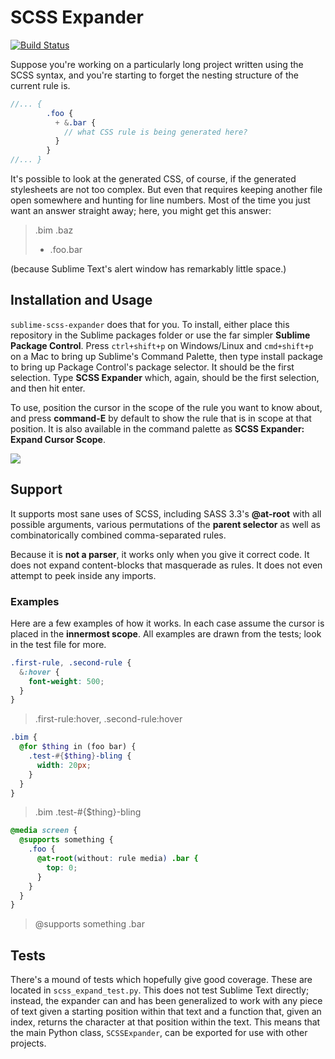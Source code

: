 SCSS Expander
=====================
[![Build Status](https://travis-ci.org/garetht/sublime-scss-expander.svg?branch=master)](https://travis-ci.org/garetht/sublime-scss-expander)

Suppose you're working on a particularly long project written using the SCSS syntax, and you're starting to forget the nesting structure of the current rule is.

```scss
//... {
        .foo {
          + &.bar {
            // what CSS rule is being generated here?
          }
        }
//... }
```

It's possible to look at the generated CSS, of course, if the generated stylesheets are not too complex. But even that requires keeping another file open somewhere and hunting for line numbers. Most of the time you just want an answer straight away; here, you might get this answer:

> .bim
> .baz
> + .foo.bar

(because Sublime Text's alert window has remarkably little space.)

## Installation and Usage
`sublime-scss-expander` does that for you. To install, either place this repository in the Sublime packages folder or use the far simpler **Sublime Package Control**. Press `ctrl+shift+p` on Windows/Linux and `cmd+shift+p` on a Mac to bring up Sublime's Command Palette, then type install package to bring up Package Control's package selector. It should be the first selection. Type **SCSS Expander** which, again, should be the first selection, and then hit enter.

To use, position the cursor in the scope of the rule you want to know about, and press **command-E** by default to show the rule that is in scope at that position. It is also available in the command palette as **SCSS Expander: Expand Cursor Scope**.

![](http://cl.ly/image/3K193E3f2v0e/scss-expander.png)

## Support
It supports most sane uses of SCSS, including SASS 3.3's **@at-root** with all possible arguments, various permutations of the **parent selector** as well as combinatorically combined comma-separated rules.

Because it is **not a parser**, it works only when you give it correct code. It does not expand content-blocks that masquerade as rules. It does not even attempt to peek inside any imports.

### Examples
Here are a few examples of how it works. In each case assume the cursor is placed in the **innermost scope**. All examples are drawn from the tests; look in the test file for more.

```scss
.first-rule, .second-rule {
  &:hover {
    font-weight: 500;
  }
}
```
>.first-rule:hover,
>.second-rule:hover

```scss
.bim {
  @for $thing in (foo bar) {
    .test-#{$thing}-bling {
      width: 20px;
    }
  }
}
```
> .bim .test-#{$thing}-bling

```scss
@media screen {
  @supports something {
    .foo {
      @at-root(without: rule media) .bar {
        top: 0;
      }
    }
  }
}
```

> @supports something .bar

## Tests
There's a mound of tests which hopefully give good coverage. These are located in `scss_expand_test.py`. This does not test Sublime Text directly; instead, the expander can and has been generalized to work with any piece of text given a starting position within that text and a function that, given an index, returns the character at that position within the text. This means that the main Python class, `SCSSExpander`, can be exported for use with other projects.
